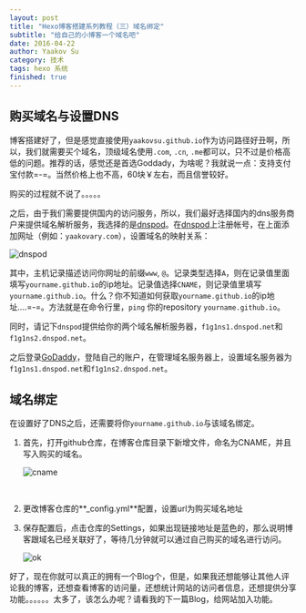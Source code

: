 ```yaml
---
layout: post
title: "Hexo博客搭建系列教程（三）域名绑定"
subtitle: "给自己的小博客一个域名吧"
date: 2016-04-22
author: Yaakov Su
category: 技术
tags: hexo 系统
finished: true
---
```




##  购买域名与设置DNS
博客搭建好了，但是感觉直接使用`yaakovsu.github.io`作为访问路径好丑啊，所以，我们就需要买个域名，顶级域名使用`.com`, `.cn`, `.me`都可以，只不过是价格高低的问题。推荐的话，感觉还是首选Goddady，为啥呢？我就说一点：支持支付宝付款=-=。当然价格上也不高，60块￥左右，而且信誉较好。

购买的过程就不说了。。。。。

之后，由于我们需要提供国内的访问服务，所以，我们最好选择国内的dns服务商户来提供域名解析服务，我选择的是[dnspod](http://dnspod.cn/)。在[dnspod](http://dnspod.cn/)上注册帐号，在上面添加网址（例如：`yaakovary.com`），设置域名的映射关系：

![dnspod](http://yaakovary.com/img/blog/dnspod.png)

其中，主机记录描述访问你网址的前缀`www`, `@`。记录类型选择`A`，则在记录值里面填写`yourname.github.io`的ip地址。记录值选择`CNAME`，则记录值里填写`yourname.github.io`。什么？你不知道如何获取`yourname.github.io`的ip地址....=-=。方法就是在命令行里，`ping`  你的repository `yourname.github.io`。



同时，请记下`dnspod`提供给你的两个域名解析服务器，`f1g1ns1.dnspod.net`和`f1g1ns2.dnspod.net`。

之后登录[GoDaddy](https://sg.godaddy.com/zh/)，登陆自己的账户，在管理域名服务器上，设置域名服务器为`f1g1ns1.dnspod.net`和`f1g1ns2.dnspod.net`。



##  域名绑定

在设置好了DNS之后，还需要将你`yourname.github.io`与该域名绑定。

1. 首先，打开github仓库，在博客仓库目录下新增文件，命名为CNAME，并且写入购买的域名。

   ![cname](http://yaakovary.com/img/blog/CNAME.png)

   ​

2. 更改博客仓库的**_config.yml**配置，设置url为购买域名地址

3. 保存配置后，点击仓库的Settings，如果出现链接地址是蓝色的，那么说明博客跟域名已经关联好了，等待几分钟就可以通过自己购买的域名进行访问。

   ![ok](http://yaakovary.com/img/blog/ok.png)



好了，现在你就可以真正的拥有一个Blog个，但是，如果我还想能够让其他人评论我的博客，还想查看博客的访问量，还想统计网站的访问者信息，还想提供分享功能。。。。。。太多了，该怎么办呢？请看我的下一篇Blog，给网站加入功能。



